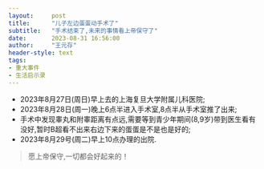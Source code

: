 ```yaml
---
layout:     post
title:      "儿子左边蛋蛋动手术了"
subtitle:   "手术结束了,未来的事情看上帝保守了"
date:       2023-08-31 16:56:00
author:     "王元存"
header-style: text
tags:
- 重大事件
- 生活启示录
---
```


- 2023年8月27日(周日)早上去的上海复旦大学附属儿科医院;
- 2023年8月28日(周一)晚上6点半进入手术室,8点半从手术室推了出来;
- 手术中发现睾丸和附睾距离有点远,需要等到青少年期间(8,9岁)带到医生看有没好,暂时B超看不出来右边下来的蛋蛋是不是也是好的;
- 2023年8月29号(周二)早上10点办理的出院.

> 愿上帝保守,一切都会好起来的！